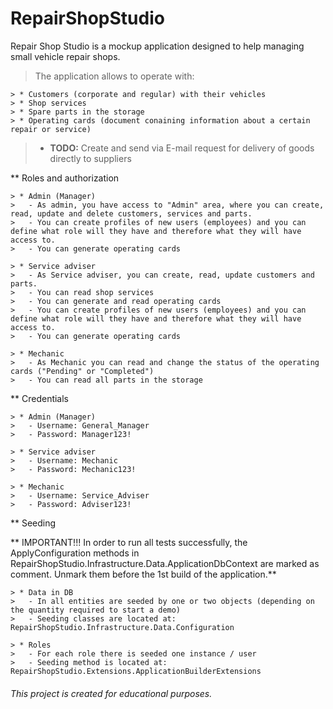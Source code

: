 # RepairShopStudio

Repair Shop Studio is a mockup application designed to help managing small vehicle repair shops.

> The application allows to operate with:
```
> * Customers (corporate and regular) with their vehicles
> * Shop services
> * Spare parts in the storage
> * Operating cards (document conaining information about a certain repair or service)
```


> * **TODO:** Create and send via E-mail request for delivery of goods directly to suppliers 


** Roles and authorization
```
> * Admin (Manager)
>   - As admin, you have access to "Admin" area, where you can create, read, update and delete customers, services and parts. 
>   - You can create profiles of new users (employees) and you can define what role will they have and therefore what they will have access to.
>   - You can generate operating cards

> * Service adviser
>   - As Service adviser, you can create, read, update customers and parts. 
>   - You can read shop services
>   - You can generate and read operating cards
>   - You can create profiles of new users (employees) and you can define what role will they have and therefore what they will have access to.
>   - You can generate operating cards

> * Mechanic
>   - As Mechanic you can read and change the status of the operating cards ("Pending" or "Completed")
>   - You can read all parts in the storage
```


** Credentials
```
> * Admin (Manager)
>   - Username: General_Manager
>   - Password: Manager123!

> * Service adviser
>   - Username: Mechanic
>   - Password: Mechanic123!

> * Mechanic
>   - Username: Service_Adviser
>   - Password: Adviser123!
```


** Seeding

** IMPORTANT!!! In order to run all tests successfully, the ApplyConfiguration methods in RepairShopStudio.Infrastructure.Data.ApplicationDbContext are marked as comment. Unmark them before the 1st build of the application.**
```
> * Data in DB
>   - In all entities are seeded by one or two objects (depending on the quantity required to start a demo)
>   - Seeding classes are located at: RepairShopStudio.Infrastructure.Data.Configuration

> * Roles
>   - For each role there is seeded one instance / user
>   - Seeding method is located at: RepairShopStudio.Extensions.ApplicationBuilderExtensions
```

###### This project is created for educational purposes. 
